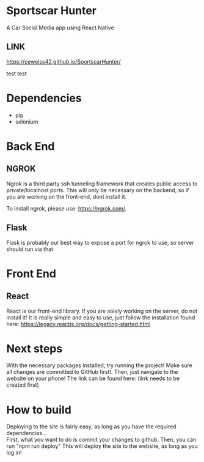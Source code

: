 # Sportscar Hunter
A Car Social Media app using React Native


## LINK
https://ceweiss42.github.io/SportscarHunter/

test test
# Dependencies
 - pip
 - selenium

 
# Back End
## NGROK
Ngrok is a third party ssh tunneling framework that creates public access to private/localhost ports. This will only be necessary on the backend, so if you are working on the front-end, dont install it.

To install ngrok, please use: https://ngrok.com/.

## Flask
Flask is probably our best way to expose a port for ngrok to use, so server should run via that


# Front End
## React
React is our front-end library. If you are solely working on the server, do not install it! It is really simple and easy to use, just follow the installation found here: https://legacy.reactjs.org/docs/getting-started.html

# Next steps
With the necessary packages installed, try running the project! Make sure all changes are committed to GitHub first!. Then, just navigate to the website on your phone! The link can be found here: (link needs to be created first)

# How to build

Deploying to the site is fairly easy, as long as you have the required dependencies... <br>
First, what you want to do is commit your changes to github.
Then, you can run "npm run deploy"
This will deploy the site to the website, as long as you log in!
